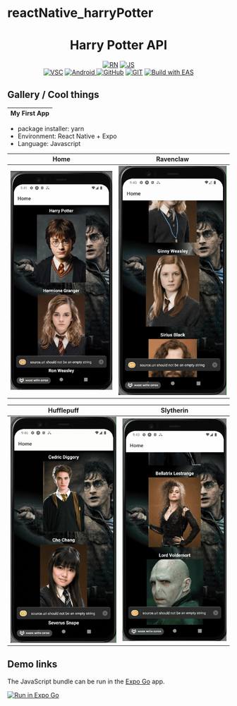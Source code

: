 # reactNative_harryPotter

<h1 align="center">Harry Potter API </h1>

<p align="center">
  <a href="https://reactnative.dev/"><img alt="RN" src="https://img.shields.io/badge/React_Native-20232A?style=for-the-badge&logo=react&logoColor=61DAFB"/></a>
  <a href="#"><img alt="JS" src="https://img.shields.io/badge/JavaScript-323330?style=for-the-badge&logo=javascript&logoColor=F7DF1E"/></a><br>
  <a href="https://code.visualstudio.com/"><img alt="VSC" src="https://img.shields.io/badge/Visual_Studio_Code-0078D4?style=for-the-badge&logo=visual%20studio%20code&logoColor=white"/></a>
  <a href="#"><img alt="Android" src="https://img.shields.io/badge/Android_Studio-3DDC84?style=for-the-badge&logo=android-studio&logoColor=white"/> </a>
  <a href="https://github.com/francorvalant"><img alt="GitHub" src="https://img.shields.io/badge/GitHub-100000?style=for-the-badge&logo=github&logoColor=white"/></a>
  <a href="https://git-scm.com/"><img alt="GIT" src="https://img.shields.io/badge/GIT-E44C30?style=for-the-badge&logo=git&logoColor=white"/></a> 
  <a href="https://docs.expo.dev/eas">
<picture>
  <source media="(prefers-color-scheme: dark)" srcset="https://img.shields.io/badge/Build-fff.svg?style=for-the-badge&logo=EXPO&labelColor=fff&logoColor=000">
  <img alt="Build with EAS" src="https://img.shields.io/badge/Build-000.svg?style=for-the-badge&logo=EXPO&labelColor=000&logoColor=FFF">
</picture>
</a>
 
</p>

## Gallery / Cool things

| My First App  
| ------------------------- |

-  package installer: yarn
-  Environment: React Native + Expo
-  Language: Javascript

| Home                         |          Ravenclaw          |
| ---------------------------- | :-------------------------: |
| ![Alt text](assets/gryf.gif) | ![Alt text](assets/hup.gif) |

| Hufflepuff                  |          Slytherin          |
| --------------------------- | :-------------------------: |
| ![Alt text](assets/rav.gif) | ![Alt text](assets/syl.gif) |

## Demo links

The JavaScript bundle can be run in the [Expo Go](https://expo.dev/expo-go) app.

[![Run in Expo Go](https://img.shields.io/badge/Run%20in%20Expo%20Go-4285F4.svg?style=flat-square&logo=EXPO&labelColor=4285F4&logoColor=fff)](https://expo.dev/@lrag/lrag14?serviceType=classic&distribution=expo-go)
